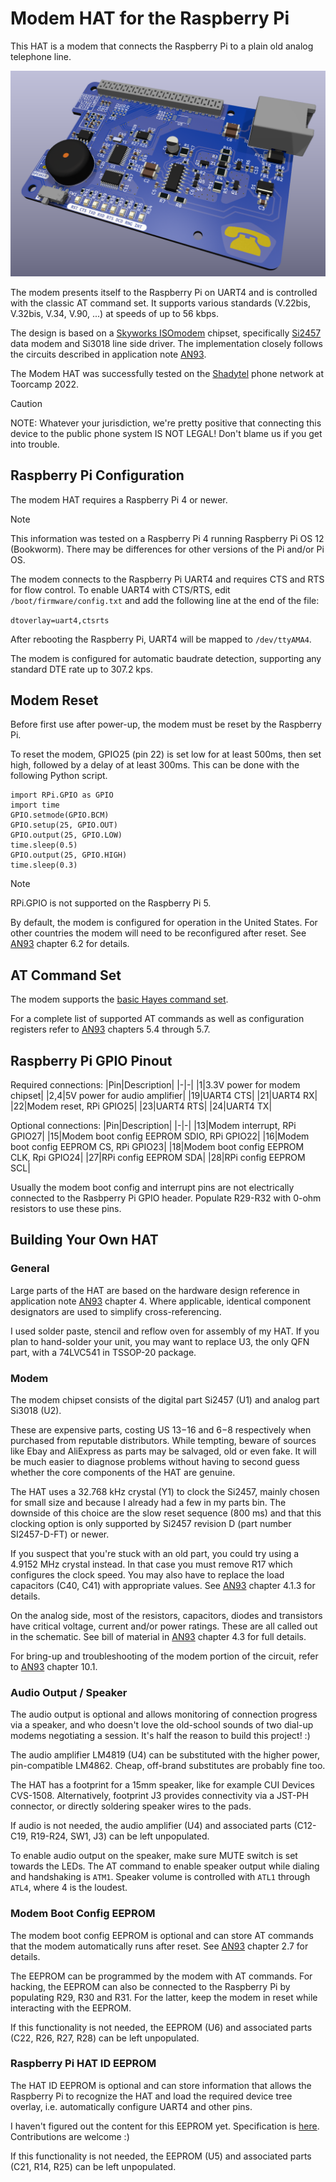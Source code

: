 # Modem HAT for the Raspberry Pi

This HAT is a modem that connects the Raspberry Pi to a plain old analog telephone line.

![Render of Modem HAT](images/modem-hat-2024-06-11-render.png)

The modem presents itself to the Raspberry Pi on UART4 and is controlled with the classic AT command set. It supports various standards (V.22bis, V.32bis, V.34, V.90, ...) at speeds of up to 56 kbps.

The design is based on a [Skyworks ISOmodem](https://www.skyworksinc.com/en/Products/Modems-and-DAAs/Data-and-Voice-Modems) chipset, specifically [Si2457](https://www.skyworksinc.com/en/Products/Modems-and-DAAs/Data-and-Voice-Modems/Si2457) data modem and Si3018 line side driver. The implementation
closely follows the circuits described in application note [AN93](https://www.skyworksinc.com/-/media/SkyWorks/SL/documents/public/application-notes/AN93.pdf).

The Modem HAT was successfully tested on the [Shadytel](https://shady.tel/) phone network at Toorcamp 2022.

> [!CAUTION]
> NOTE: Whatever your jurisdiction, we're pretty positive that connecting this device to the public phone system IS NOT LEGAL! Don't blame us if you get into trouble.

## Raspberry Pi Configuration

The modem HAT requires a Raspberry Pi 4 or newer. 

> [!NOTE]
> This information was tested on a Raspberry Pi 4 running Raspberry Pi OS 12 (Bookworm). There may be differences for other versions of the Pi and/or Pi OS.

The modem connects to the Raspberry Pi UART4 and requires CTS and RTS for flow control. To enable UART4 with CTS/RTS, edit `/boot/firmware/config.txt` and add the following line at the end of the file:

`dtoverlay=uart4,ctsrts`

After rebooting the Raspberry Pi, UART4 will be mapped to `/dev/ttyAMA4`.

The modem is configured for automatic baudrate detection, supporting any standard DTE rate up to 307.2 kps. 

## Modem Reset

Before first use after power-up, the modem must be reset by the Raspberry Pi.

To reset the modem, GPIO25 (pin 22) is set low for at least 500ms, then set high, followed by a delay of at least 300ms. This can be done with the following Python script.

```
import RPi.GPIO as GPIO
import time
GPIO.setmode(GPIO.BCM)
GPIO.setup(25, GPIO.OUT)
GPIO.output(25, GPIO.LOW)
time.sleep(0.5)
GPIO.output(25, GPIO.HIGH)
time.sleep(0.3)
```

> [!NOTE]
> RPi.GPIO is not supported on the Raspberry Pi 5.

By default, the modem is configured for operation in the United States. For other countries the modem will need to be reconfigured after reset. See [AN93](https://www.skyworksinc.com/-/media/SkyWorks/SL/documents/public/application-notes/AN93.pdf) chapter 6.2 for details. 

## AT Command Set

The modem supports the [basic Hayes command set](https://en.wikipedia.org/wiki/Hayes_command_set#The_basic_Hayes_command_set).

For a complete list of supported AT commands as well as configuration registers refer to [AN93](https://www.skyworksinc.com/-/media/SkyWorks/SL/documents/public/application-notes/AN93.pdf) chapters 5.4 through 5.7. 

## Raspberry Pi GPIO Pinout

Required connections:
|Pin|Description|
|-|-|
|1|3.3V power for modem chipset|
|2,4|5V power for audio amplifier|
|19|UART4 CTS|
|21|UART4 RX|
|22|Modem reset, RPi GPIO25|
|23|UART4 RTS|
|24|UART4 TX|

Optional connections:
|Pin|Description|
|-|-|
|13|Modem interrupt, RPi GPIO27|
|15|Modem boot config EEPROM SDIO, RPi GPIO22|
|16|Modem boot config EEPROM CS, RPi GPIO23|
|18|Modem boot config EEPROM CLK, Rpi GPIO24|
|27|RPi config EEPROM SDA|
|28|RPi config EEPROM SCL|

Usually the modem boot config and interrupt pins are not electrically connected to the Rasbperry Pi GPIO header. Populate R29-R32 with 0-ohm resistors to use these pins.

## Building Your Own HAT

### General

Large parts of the HAT are based on the hardware design reference in application note [AN93](https://www.skyworksinc.com/-/media/SkyWorks/SL/documents/public/application-notes/AN93.pdf) chapter 4. Where applicable, identical component designators are used to simplify cross-referencing. 

I used solder paste, stencil and reflow oven for assembly of my HAT. If you plan to hand-solder your unit, you may want to replace U3, the only QFN part, with a 74LVC541 in TSSOP-20 package.

### Modem

The modem chipset consists of the digital part Si2457 (U1) and analog part Si3018 (U2).

These are expensive parts, costing US $13-$16 and $6-$8 respectively when purchased from reputable distributors. While tempting, beware of sources like Ebay and AliExpress as parts may be salvaged, old or even fake. It will be much easier to diagnose problems without having to second guess whether the core components of the HAT are genuine.

The HAT uses a 32.768 kHz crystal (Y1) to clock the Si2457, mainly chosen for small size and because I already had a few in my parts bin. The downside of this choice are the slow reset sequence (800 ms) and that this clocking option is only supported by Si2457 revision D (part number SI2457-D-FT) or newer.

If you suspect that you're stuck with an old part, you could try using a 4.9152 MHz crystal instead. In that case you must remove R17 which configures the clock speed. You may also have to replace the load capacitors (C40, C41) with appropriate values. See [AN93](https://www.skyworksinc.com/-/media/SkyWorks/SL/documents/public/application-notes/AN93.pdf) chapter 4.1.3 for details.

On the analog side, most of the resistors, capacitors, diodes and transistors have critical voltage, current and/or power ratings. These are all called out in the schematic. See bill of material in [AN93](https://www.skyworksinc.com/-/media/SkyWorks/SL/documents/public/application-notes/AN93.pdf) chapter 4.3 for full details. 

For bring-up and troubleshooting of the modem portion of the circuit, refer to [AN93](https://www.skyworksinc.com/-/media/SkyWorks/SL/documents/public/application-notes/AN93.pdf) chapter 10.1. 

### Audio Output / Speaker

The audio output is optional and allows monitoring of connection progress via a speaker, and who doesn't love the old-school sounds of two dial-up modems negotiating a session. It's half the reason to build this project! :)

The audio amplifier LM4819 (U4) can be substituted with the higher power, pin-compatible LM4862. Cheap, off-brand substitutes are probably fine too.

The HAT has a footprint for a 15mm speaker, like for example CUI Devices CVS-1508. Alternatively, footprint J3 provides connectivity via a JST-PH connector, or directly soldering speaker wires to the pads.

If audio is not needed, the audio amplifier (U4) and associated parts (C12-C19, R19-R24, SW1, J3) can be left unpopulated.

To enable audio output on the speaker, make sure MUTE switch is set towards the LEDs. The AT command to enable speaker output while dialing and handshaking is `ATM1`. Speaker volume is controlled with `ATL1` through `ATL4`, where 4 is the loudest.

### Modem Boot Config EEPROM

The modem boot config EEPROM is optional and can store AT commands that the modem automatically runs after reset. See [AN93](https://www.skyworksinc.com/-/media/SkyWorks/SL/documents/public/application-notes/AN93.pdf) chapter 2.7 for details.

The EEPROM can be programmed by the modem with AT commands. For hacking, the EEPROM can also be connected to the Raspberry Pi by populating R29, R30 and R31. For the latter, keep the modem in reset while interacting with the EEPROM. 

If this functionality is not needed, the EEPROM (U6) and associated parts (C22, R26, R27, R28) can be left unpopulated.

### Raspberry Pi HAT ID EEPROM

The HAT ID EEPROM is optional and can store information that allows the Raspberry Pi to recognize the HAT and load the required device tree overlay, i.e. automatically configure UART4 and other pins.

I haven't figured out the content for this EEPROM yet. Specification is [here](https://github.com/raspberrypi/hats/blob/master/eeprom-format.md). Contributions are welcome :)

If this functionality is not needed, the EEPROM (U5) and associated parts (C21, R14, R25) can be left unpopulated.
